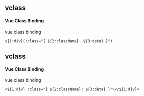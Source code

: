 ## vclass
#### Vue Class Binding
vue class binding
```
${1:div}(:class="{ ${2:className}: ${3:data} }")
```

## vclass
#### Vue Class Binding
vue class binding
```
<${1:div} :class="{ ${2:className}: ${3:data} }"></${1:div}>
```